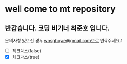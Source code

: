 
# well come to mt repository

## 반갑습니다. 코딩 비기너 최준호 입니다.

문의사항 있으신 경우 wnsghqwe@gmail.com으로 연락주세요.1

- [ ] 체크박스(false)
- [x] 체크박스(true)